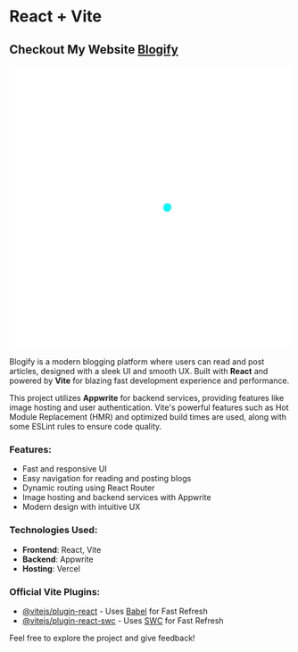 # React + Vite

## Checkout My Website [Blogify](https://blogify-aditya.vercel.app/)

![Blogify](/src/assets/spinner1.gif)

Blogify is a modern blogging platform where users can read and post articles, designed with a sleek UI and smooth UX. Built with **React** and powered by **Vite** for blazing fast development experience and performance.

This project utilizes **Appwrite** for backend services, providing features like image hosting and user authentication. Vite's powerful features such as Hot Module Replacement (HMR) and optimized build times are used, along with some ESLint rules to ensure code quality.

### Features:
- Fast and responsive UI
- Easy navigation for reading and posting blogs
- Dynamic routing using React Router
- Image hosting and backend services with Appwrite
- Modern design with intuitive UX

### Technologies Used:
- **Frontend**: React, Vite
- **Backend**: Appwrite
- **Hosting**: Vercel

### Official Vite Plugins:
- [@vitejs/plugin-react](https://github.com/vitejs/vite-plugin-react/blob/main/packages/plugin-react/README.md) - Uses [Babel](https://babeljs.io/) for Fast Refresh
- [@vitejs/plugin-react-swc](https://github.com/vitejs/vite-plugin-react-swc) - Uses [SWC](https://swc.rs/) for Fast Refresh

Feel free to explore the project and give feedback!
